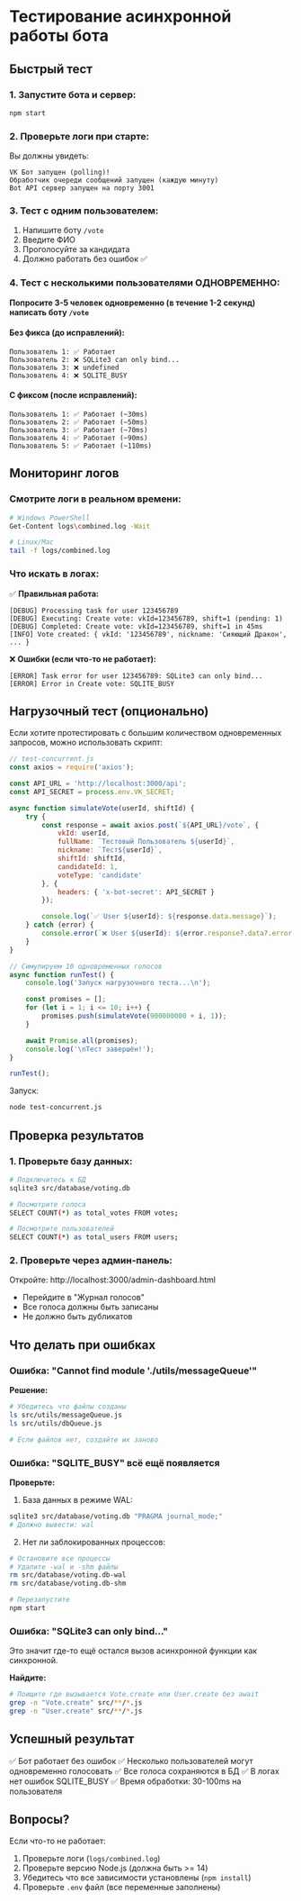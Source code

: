 # Тестирование асинхронной работы бота

## Быстрый тест

### 1. Запустите бота и сервер:
```bash
npm start
```

### 2. Проверьте логи при старте:

Вы должны увидеть:
```
VK Бот запущен (polling)!
Обработчик очереди сообщений запущен (каждую минуту)
Bot API сервер запущен на порту 3001
```

### 3. Тест с одним пользователем:

1. Напишите боту `/vote`
2. Введите ФИО
3. Проголосуйте за кандидата
4. Должно работать без ошибок ✅

### 4. Тест с несколькими пользователями ОДНОВРЕМЕННО:

**Попросите 3-5 человек одновременно (в течение 1-2 секунд) написать боту `/vote`**

#### Без фикса (до исправлений):
```
Пользователь 1: ✅ Работает
Пользователь 2: ❌ SQLite3 can only bind...
Пользователь 3: ❌ undefined
Пользователь 4: ❌ SQLITE_BUSY
```

#### С фиксом (после исправлений):
```
Пользователь 1: ✅ Работает (~30ms)
Пользователь 2: ✅ Работает (~50ms)
Пользователь 3: ✅ Работает (~70ms)
Пользователь 4: ✅ Работает (~90ms)
Пользователь 5: ✅ Работает (~110ms)
```

## Мониторинг логов

### Смотрите логи в реальном времени:

```bash
# Windows PowerShell
Get-Content logs\combined.log -Wait

# Linux/Mac
tail -f logs/combined.log
```

### Что искать в логах:

✅ **Правильная работа:**
```
[DEBUG] Processing task for user 123456789
[DEBUG] Executing: Create vote: vkId=123456789, shift=1 (pending: 1)
[DEBUG] Completed: Create vote: vkId=123456789, shift=1 in 45ms
[INFO] Vote created: { vkId: '123456789', nickname: 'Сияющий Дракон', ... }
```

❌ **Ошибки (если что-то не работает):**
```
[ERROR] Task error for user 123456789: SQLite3 can only bind...
[ERROR] Error in Create vote: SQLITE_BUSY
```

## Нагрузочный тест (опционально)

Если хотите протестировать с большим количеством одновременных запросов, можно использовать скрипт:

```javascript
// test-concurrent.js
const axios = require('axios');

const API_URL = 'http://localhost:3000/api';
const API_SECRET = process.env.VK_SECRET;

async function simulateVote(userId, shiftId) {
    try {
        const response = await axios.post(`${API_URL}/vote`, {
            vkId: userId,
            fullName: `Тестовый Пользователь ${userId}`,
            nickname: `Тест${userId}`,
            shiftId: shiftId,
            candidateId: 1,
            voteType: 'candidate'
        }, {
            headers: { 'x-bot-secret': API_SECRET }
        });

        console.log(`✅ User ${userId}: ${response.data.message}`);
    } catch (error) {
        console.error(`❌ User ${userId}: ${error.response?.data?.error || error.message}`);
    }
}

// Симулируем 10 одновременных голосов
async function runTest() {
    console.log('Запуск нагрузочного теста...\n');

    const promises = [];
    for (let i = 1; i <= 10; i++) {
        promises.push(simulateVote(900000000 + i, 1));
    }

    await Promise.all(promises);
    console.log('\nТест завершён!');
}

runTest();
```

Запуск:
```bash
node test-concurrent.js
```

## Проверка результатов

### 1. Проверьте базу данных:

```bash
# Подключитесь к БД
sqlite3 src/database/voting.db

# Посмотрите голоса
SELECT COUNT(*) as total_votes FROM votes;

# Посмотрите пользователей
SELECT COUNT(*) as total_users FROM users;
```

### 2. Проверьте через админ-панель:

Откройте: http://localhost:3000/admin-dashboard.html

- Перейдите в "Журнал голосов"
- Все голоса должны быть записаны
- Не должно быть дубликатов

## Что делать при ошибках

### Ошибка: "Cannot find module './utils/messageQueue'"

**Решение:**
```bash
# Убедитесь что файлы созданы
ls src/utils/messageQueue.js
ls src/utils/dbQueue.js

# Если файлов нет, создайте их заново
```

### Ошибка: "SQLITE_BUSY" всё ещё появляется

**Проверьте:**
1. База данных в режиме WAL:
```bash
sqlite3 src/database/voting.db "PRAGMA journal_mode;"
# Должно вывести: wal
```

2. Нет ли заблокированных процессов:
```bash
# Остановите все процессы
# Удалите -wal и -shm файлы
rm src/database/voting.db-wal
rm src/database/voting.db-shm

# Перезапустите
npm start
```

### Ошибка: "SQLite3 can only bind..."

Это значит где-то ещё остался вызов асинхронной функции как синхронной.

**Найдите:**
```bash
# Поищите где вызывается Vote.create или User.create без await
grep -n "Vote.create" src/**/*.js
grep -n "User.create" src/**/*.js
```

## Успешный результат

✅ Бот работает без ошибок
✅ Несколько пользователей могут одновременно голосовать
✅ Все голоса сохраняются в БД
✅ В логах нет ошибок SQLITE_BUSY
✅ Время обработки: 30-100ms на пользователя

## Вопросы?

Если что-то не работает:
1. Проверьте логи (`logs/combined.log`)
2. Проверьте версию Node.js (должна быть >= 14)
3. Убедитесь что все зависимости установлены (`npm install`)
4. Проверьте `.env` файл (все переменные заполнены)
